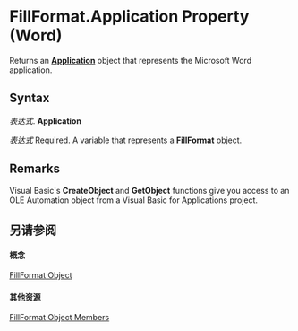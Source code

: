 
# FillFormat.Application Property (Word)

Returns an  **[Application](d1cf6f8f-4e88-bf01-93b4-90a83f79cb44.md)** object that represents the Microsoft Word application.


## Syntax

 _表达式_. **Application**

 _表达式_ Required. A variable that represents a **[FillFormat](39205d07-9e37-1be1-ec4a-93ba8bac2f26.md)** object.


## Remarks

Visual Basic's  **CreateObject** and **GetObject** functions give you access to an OLE Automation object from a Visual Basic for Applications project.


## 另请参阅


#### 概念


[FillFormat Object](39205d07-9e37-1be1-ec4a-93ba8bac2f26.md)
#### 其他资源


[FillFormat Object Members](http://msdn.microsoft.com/library/09251952-b63e-4886-d2fa-938e27dba15a%28Office.15%29.aspx)